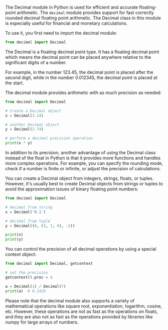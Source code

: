 The Decimal module in Python is used for efficient and accurate floating-point arithmetic. The `decimal` module provides support for fast correctly rounded decimal floating point arithmetic. The Decimal class in this module is especially useful for financial and monetary calculations.

To use it, you first need to import the decimal module:

```python
from decimal import Decimal
```

The Decimal is a floating decimal point type. It has a floating decimal point which means the decimal point can be placed anywhere relative to the significant digits of a number. 

For example, in the number 123.45, the decimal point is placed after the second digit, while in the number 0.012345, the decimal point is placed at the start. 

The decimal module provides arithmetic with as much precision as needed:

```python
from decimal import Decimal

# Create a Decimal object
x = Decimal(3.14)

# another Decimal object
y = Decimal(2.74)

# perform a decimal precision operation
print(x * y)
```

In addition to its precision, another advantage of using the Decimal class instead of the float in Python is that it provides more functions and handles more complex operations. For example, you can specify the rounding mode, check if a number is finite or infinite, or adjust the precision of calculations.

You can create a Decimal object from integers, strings, floats, or tuples. However, it's usually best to create Decimal objects from strings or tuples to avoid the approximation issues of binary floating point numbers:

```python
from decimal import Decimal

# decimal from string
x = Decimal('0.1')

# decimal from tuple
y = Decimal((0, (3, 1, 4), -2))

print(x)
print(y)
```

You can control the precision of all decimal operations by using a special context object:

```python
from decimal import Decimal, getcontext

# set the precision
getcontext().prec = 4

a = Decimal(1) / Decimal(7)
print(a)  # 0.1429
```

Please note that the decimal module also supports a variety of mathematical operations like square root, exponentiation, logarithm, cosine, etc. However, these operations are not as fast as the operations on floats, and they are also not as fast as the operations provided by libraries like numpy for large arrays of numbers.